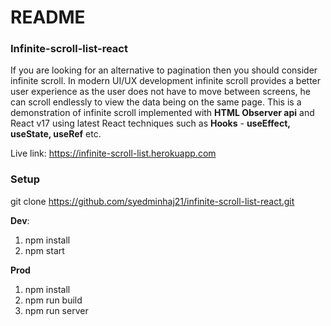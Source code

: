 # README #

### Infinite-scroll-list-react
If you are looking for an alternative to pagination then you should consider infinite scroll. In modern UI/UX development infinite scroll provides a better user experience as the user does not have to move between screens, he can scroll endlessly to view the data being on the same page.
This is a demonstration of infinite scroll implemented with **HTML Observer api** and React v17 using latest React techniques such as **Hooks** - **useEffect, useState, useRef** etc.

Live link: https://infinite-scroll-list.herokuapp.com

### Setup
git clone https://github.com/syedminhaj21/infinite-scroll-list-react.git

**Dev**:
1. npm install
2. npm start

**Prod**
1. npm install
2. npm run build
3. npm run server
